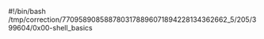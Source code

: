 #!/bin/bash
/tmp/correction/7709589085887803178896071894228134362662_5/205/399604/0x00-shell_basics
